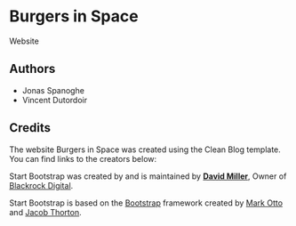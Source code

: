 # Burgers in Space

Website

## Authors

- Jonas Spanoghe
- Vincent Dutordoir

## Credits

The website Burgers in Space was created using the Clean Blog template. 
You can find links to the creators below:

Start Bootstrap was created by and is maintained by **[David Miller](http://davidmiller.io/)**, Owner of [Blackrock Digital](http://blackrockdigital.io/).

Start Bootstrap is based on the [Bootstrap](http://getbootstrap.com/) framework created by [Mark Otto](https://twitter.com/mdo) and [Jacob Thorton](https://twitter.com/fat).
